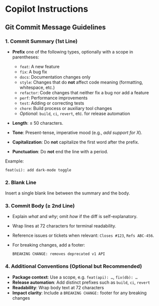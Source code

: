 # Copilot Instructions


## Git Commit Message Guidelines

### 1. Commit Summary (1st Line)

* **Prefix** one of the following types, optionally with a scope in parentheses:

  * `feat`: A new feature
  * `fix`: A bug fix
  * `docs`: Documentation changes only
  * `style`: Changes that do **not** affect code meaning (formatting, whitespace, etc.)
  * `refactor`: Code changes that neither fix a bug nor add a feature
  * `perf`: Performance improvements
  * `test`: Adding or correcting tests
  * `chore`: Build process or auxiliary tool changes
  * *Optional*: `build`, `ci`, `revert`, etc. for release automation
* **Length**: ≤ 50 characters.
* **Tone**: Present-tense, imperative mood (e.g., *add support for X*).
* **Capitalization**: Do **not** capitalize the first word after the prefix.
* **Punctuation**: Do **not** end the line with a period.

Example:

```text
feat(ui): add dark-mode toggle
```

### 2. Blank Line

Insert a single blank line between the summary and the body.

### 3. Commit Body (≥ 2nd Line)

* Explain *what* and *why*; omit *how* if the diff is self-explanatory.
* Wrap lines at 72 characters for terminal readability.
* Reference issues or tickets when relevant:
  `Closes #123`, `Refs ABC-456`.
* For breaking changes, add a footer:

  ```text
  BREAKING CHANGE: removes deprecated v1 API
  ```

### 4. Additional Conventions (Optional but Recommended)

* **Package context**: Use a scope, e.g. `feat(api): …`, `fix(db): …`
* **Release automation**: Add distinct prefixes such as `build`, `ci`, `revert`
* **Readability**: Wrap body text at 72 characters
* **Impact clarity**: Include a `BREAKING CHANGE:` footer for any breaking changes
